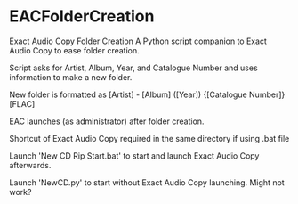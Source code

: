 # EACFolderCreation
Exact Audio Copy Folder Creation
A Python script companion to Exact Audio Copy to ease folder creation.

Script asks for Artist, Album, Year, and Catalogue Number and uses information to make a new folder.

New folder is formatted as 
[Artist] - [Album] ([Year]) {[Catalogue Number]} [FLAC]

EAC launches (as administrator) after folder creation.

Shortcut of Exact Audio Copy required in the same directory if using .bat file

Launch 'New CD Rip Start.bat' to start and launch Exact Audio Copy afterwards.

Launch 'NewCD.py' to start without Exact Audio Copy launching. Might not work?

